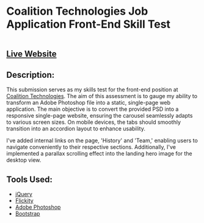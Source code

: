 # Coalition Technologies Job Application Front-End Skill Test

<img src='./images/CT_SkillTest_v3.png' alt=''>

## [Live Website](https://vishalkaloriya.github.io/Coalition-frontend-assingment/)


## Description: 

This submission serves as my skills test for the front-end position at [Coalition Technologies](https://coalitiontechnologies.com/). The aim of this assessment is to gauge my ability to transform an Adobe Photoshop file into a static, single-page web application. The main objective is to convert the provided PSD into a responsive single-page website, ensuring the carousel seamlessly adapts to various screen sizes. On mobile devices, the tabs should smoothly transition into an accordion layout to enhance usability.

I've added internal links on the page, 'History' and 'Team,' enabling users to navigate conveniently to their respective sections. Additionally, I've implemented a parallax scrolling effect into the landing hero image for the desktop view.

## Tools Used: 

* [jQuery](https://www.typescriptlang.org/docs/)
* [Flickity](https://reactjs.org/)
* [Adobe Photoshop](https://www.adobe.com/products/photoshop.html)
* [Bootstrap](https://getbootstrap.com/)
